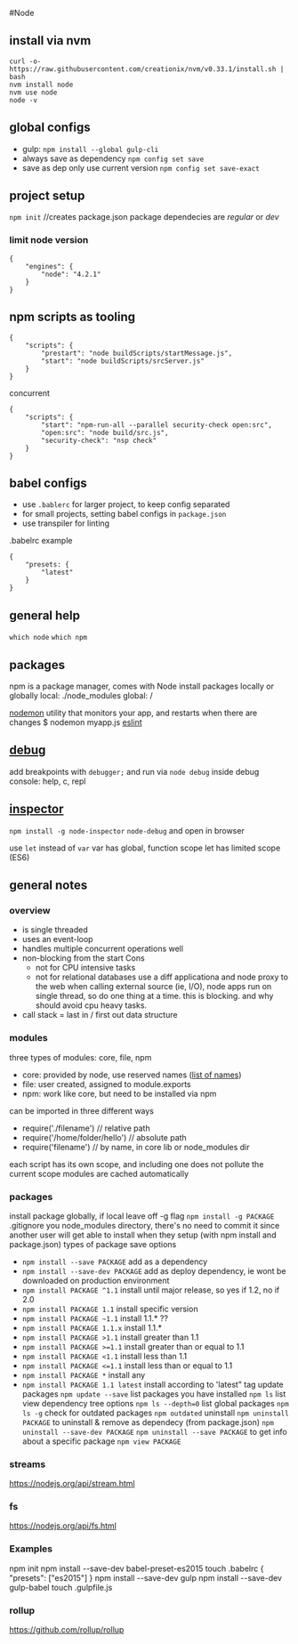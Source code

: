 #Node

## install via nvm
```
curl -o- https://raw.githubusercontent.com/creationix/nvm/v0.33.1/install.sh | bash
nvm install node
nvm use node
node -v
```

## global configs
* gulp: 
	`npm install --global gulp-cli`
* always save as dependency
	`npm config set save`
* save as dep only use current version
	`npm config set save-exact`

## project setup
`npm init` //creates package.json
package dependecies are _regular_ or _dev_

### limit node version
```node
{
	"engines": {
		"node": "4.2.1"
	}
}
```

## npm scripts as tooling
```node
{
	"scripts": {
		"prestart": "node buildScripts/startMessage.js",
		"start": "node buildScripts/srcServer.js"
	}
}
```

concurrent
```node
{
	"scripts": {
		"start": "npm-run-all --parallel security-check open:src",
		"open:src": "node build/src.js",
		"security-check": "nsp check"
	}
}
```

## babel configs
* use `.bablerc` for larger project, to keep config separated
* for small projects, setting babel configs in `package.json`
* use transpiler for linting

.babelrc example
```node
{
	"presets: {
		"latest"
	}
}
```

## general help
`which node`
`which npm`

## packages
npm is a package manager, comes with Node
install packages locally or globally
local: ./node_modules
global: /

[nodemon](http://nodemon.io/)
	utility that monitors your app, and restarts when there are changes
	$ nodemon myapp.js
[eslint](http://eslint.org/docs/user-guide/configuring)

## [debug](https://nodejs.org/api/debugger.html)
add breakpoints with `debugger;`
and run via `node debug`
	inside debug console:
		help, c, repl

## [inspector](https://github.com/node-inspector/node-inspector)
`npm install -g node-inspector`
`node-debug` and open in browser

use `let` instead of `var`
var has global, function scope
let has limited scope (ES6)


## general notes
### overview
* is single threaded
* uses an event-loop
* handles multiple concurrent operations well
* non-blocking from the start
	Cons
	* not for CPU intensive tasks
	* not for relational databases
		use a diff applicationa and node proxy to the web
when calling external source (ie, I/O), node apps run on single thread, so do one thing at a time. this is blocking. and why should avoid cpu heavy tasks.
* call stack = last in / first out data structure

### modules
three types of modules: core, file, npm
* core: provided by node, use reserved names ([list of names](https://nodejs.org/api/))
* file: user created, assigned to module.exports
* npm: work like core, but need to be installed via npm

can be imported in three different ways
* require('./filename') // relative path
* require('/home/folder/hello') // absolute path
* require('filename') // by name, in core lib or node_modules dir

each script has its own scope, and including one does not pollute the current scope
modules are cached automatically

### packages
install package globally, if local leave off -g flag
`npm install -g PACKAGE`
.gitignore you node_modules directory, there's no need to commit it since another user will get able to install when they setup (with npm install and package.json)
types of package save options
* `npm install --save PACKAGE` add as a dependency
* `npm install --save-dev PACKAGE` add as deploy dependency, ie wont be downloaded on production environment
* `npm install PACKAGE ^1.1` install until major release, so yes if 1.2, no if 2.0
* `npm install PACKAGE 1.1` install specific version
* `npm install PACKAGE ~1.1` install 1.1.* ??
* `npm install PACKAGE 1.1.x` install 1.1.*
* `npm install PACKAGE >1.1` install greater than 1.1
* `npm install PACKAGE >=1.1` install greater than or equal to 1.1
* `npm install PACKAGE <1.1` install less than 1.1
* `npm install PACKAGE <=1.1` install less than or equal to 1.1
* `npm install PACKAGE *` install any
* `npm install PACKAGE 1.1 latest` install according to 'latest" tag
update packages
`npm update --save`
list packages you have installed
`npm ls`
list view dependency tree options
`npm ls --depth=0`
list global packages
`npm ls -g`
check for outdated packages
`npm outdated`
uninstall
`npm uninstall PACKAGE`
to uninstall & remove as dependecy (from package.json)
`npm uninstall --save-dev PACKAGE`
`npm uninstall --save PACKAGE`
to get info about a specific package
`npm view PACKAGE`

### streams
https://nodejs.org/api/stream.html

### fs
https://nodejs.org/api/fs.html

### Examples
npm init
npm install --save-dev babel-preset-es2015
touch .babelrc
	{ "presets": ["es2015"] }
npm install --save-dev gulp
npm install --save-dev gulp-babel
touch .gulpfile.js

### rollup
https://github.com/rollup/rollup
